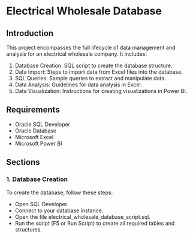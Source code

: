 # Electrical Wholesale Database
## Introduction

This project encompasses the full lifecycle of data management and analysis for an electrical wholesale company. It includes:
1. Database Creation: SQL script to create the database structure.
2. Data Import: Steps to import data from Excel files into the database.
3. SQL Queries: Sample queries to extract and manipulate data.
4. Data Analysis: Guidelines for data analysis in Excel.
5. Data Visualization: Instructions for creating visualizations in Power BI.

## Requirements
- Oracle SQL Developer
- Oracle Database
- Microsoft Excel
- Microsoft Power BI

## Sections
### 1. Database Creation
To create the database, follow these steps:
- Open SQL Developer.
- Connect to your database instance.
- Open the file electrical_wholesale_database_script.sql.
- Run the script (F5 or Run Script) to create all required tables and structures.
